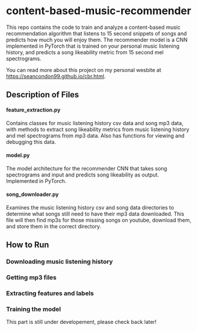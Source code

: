 # content-based-music-recommender

This repo contains the code to train and analyze a content-based music recommendation algorithm that listens to 15 second snippets of songs and predicts how much you will enjoy them. The recommender model is a CNN implemented in PyTorch that is trained on your personal music listening history, and predicts a song likeability metric from 15 second mel spectrograms.

You can read more about this project on my personal wesbite at https://seancondon99.github.io/cbr.html.

## Description of Files

#### feature_extraction.py
Contains classes for music listening history csv data and song mp3 data, with methods to extract song likeability metrics from music listening history and mel spectrograms from mp3 data. Also has functions for viewing and debugging this data.

#### model.py 
The model architecture for the recommender CNN that takes song spectrograms and input and predicts song likeability as output. Implemented in PyTorch.

#### song_downloader.py
Examines the music listening history csv and song data directories to determine what songs still need to have their mp3 data downloaded. This file will then find mp3s for those missing songs on youtube, download them, and store them in the correct directory.

## How to Run

### Downloading music listening history

### Getting mp3 files

### Extracting features and labels

### Training the model
This part is still under developement, please check back later!

